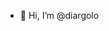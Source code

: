 - 👋 Hi, I’m @diargolo

<!---
diargolo/diargolo is a ✨ special ✨ repository because its `README.md` (this file) appears on your GitHub profile.
You can click the Preview link to take a look at your changes.
--->
